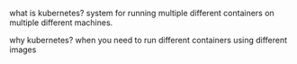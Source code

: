 what is kubernetes?
system for running multiple different containers on multiple different machines.

why kubernetes?
when you need to run different containers using different images